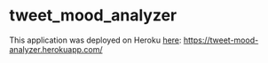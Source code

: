 # tweet_mood_analyzer

This application was deployed on Heroku [here](https://tweet-mood-analyzer.herokuapp.com/):
https://tweet-mood-analyzer.herokuapp.com/

